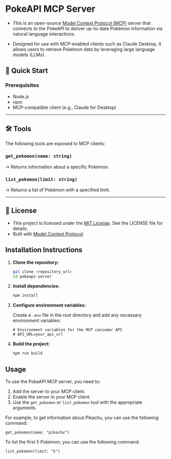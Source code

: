 
# PokeAPI MCP Server

-   This is an open-source [Model Context Protocol (MCP)](https://modelcontextprotocol.io/introduction) server that connects to the PokeAPI to deliver up-to-date Pokémon information via natural language interactions.

-   Designed for use with MCP-enabled clients such as Claude Desktop, it allows users to retrieve Pokémon data by leveraging large language models (LLMs).

## 🚀 Quick Start

### Prerequisites

-   Node.js
-   npm
-   MCP-compatible client (e.g., Claude for Desktop)

---

## 🛠️ Tools

The following tools are exposed to MCP clients:

### `get_pokemon(name: string)`

-> Returns information about a specific Pokémon.

### `list_pokemon(limit: string)`

-> Returns a list of Pokémon with a specified limit.

---

## 📝 License

-   This project is licensed under the [MIT License](LICENSE). See the LICENSE file for details.
-   Built with [Model Context Protocol](https://modelcontextprotocol.io/introduction)

## Installation Instructions

1.  **Clone the repository:**

    ```bash
    git clone <repository_url>
    cd pokeapi-server
    ```

2.  **Install dependencies:**

    ```bash
    npm install
    ```

3.  **Configure environment variables:**

    Create a `.env` file in the root directory and add any necessary environment variables:

    ```
    # Environment variables for the MCP consumer API
    # API_URL=your_api_url
    ```

4.  **Build the project:**

    ```bash
    npm run build
    ```

## Usage

To use the PokeAPI MCP server, you need to:

1.  Add the server to your MCP client.
2.  Enable the server in your MCP client.
3.  Use the `get_pokemon` or `list_pokemon` tool with the appropriate arguments.

For example, to get information about Pikachu, you can use the following command:

```
get_pokemon(name: "pikachu")
```

To list the first 5 Pokémon, you can use the following command:

```
list_pokemon(limit: "5")
```
